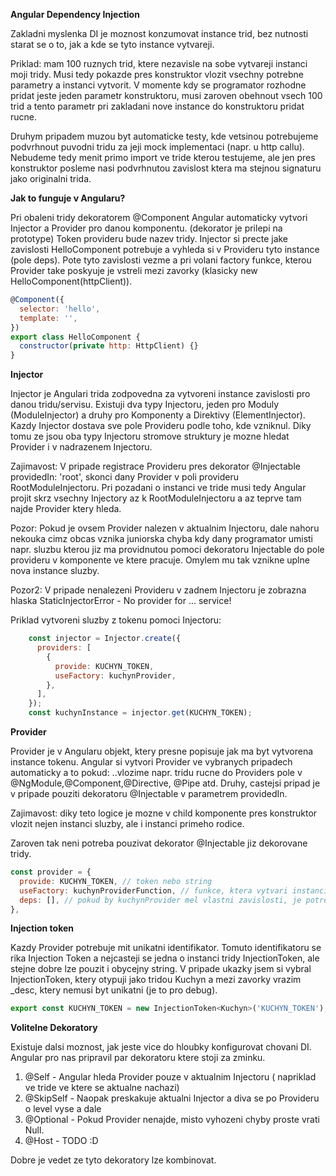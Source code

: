 **Angular Dependency Injection**

Zakladni myslenka DI je moznost konzumovat instance trid, bez nutnosti starat se o to, jak a kde se tyto instance vytvareji.

Priklad: mam 100 ruznych trid, ktere nezavisle na sobe vytvareji instanci moji tridy. Musi tedy pokazde pres konstruktor vlozit
vsechny potrebne parametry a instanci vytvorit. V momente kdy se programator rozhodne pridat jeste jeden parametr konstruktoru,
musi zaroven obehnout vsech 100 trid a tento parametr pri zakladani nove instance do konstruktoru pridat rucne.

Druhym pripadem muzou byt automaticke testy, kde vetsinou potrebujeme podvrhnout puvodni tridu za jeji mock implementaci (napr. u http callu).
Nebudeme tedy menit primo import ve tride kterou testujeme, ale jen pres konstruktor posleme nasi podvrhnutou zavislost ktera ma stejnou signaturu jako originalni trida.

**Jak to funguje v Angularu?**

Pri obaleni tridy dekoratorem @Component Angular automaticky vytvori Injector a Provider pro danou komponentu. (dekorator je prilepi na prototype)
Token provideru bude nazev tridy. Injector si precte jake zavislosti HelloComponent potrebuje a vyhleda si v Provideru tyto instance (pole deps). Pote tyto zavislosti vezme a pri volani
factory funkce, kterou Provider take poskyuje je vstreli mezi zavorky (klasicky new HelloComponent(httpClient)).

```javascript
@Component({
  selector: 'hello',
  template: '',
})
export class HelloComponent {
  constructor(private http: HttpClient) {}
}
```

**Injector**

Injector je Angulari trida zodpovedna za vytvoreni instance zavislosti pro danou tridu/servisu.
Existuji dva typy Injectoru, jeden pro Moduly (ModuleInjector) a druhy pro Komponenty a Direktivy (ElementInjector).
Kazdy Injector dostava sve pole Provideru podle toho, kde vzniknul. Diky tomu ze jsou oba typy Injectoru stromove struktury
je mozne hledat Provider i v nadrazenem Injectoru.

Zajimavost:
V pripade registrace Provideru pres dekorator @Injectable providedIn: 'root', skonci dany Provider v poli provideru RootModuleInjectoru.
Pri pozadani o instanci ve tride musi tedy Angular projit skrz vsechny Injectory az k RootModuleInjectoru a az teprve tam najde Provider ktery hleda.

Pozor:
Pokud je ovsem Provider nalezen v aktualnim Injectoru, dale nahoru nekouka cimz obcas vznika juniorska chyba kdy dany programator umisti napr. sluzbu kterou jiz ma
providnutou pomoci dekoratoru Injectable do pole provideru v komponente ve ktere pracuje. Omylem mu tak vznikne uplne nova instance sluzby.

Pozor2:
V pripade nenalezeni Provideru v zadnem Injectoru je zobrazna hlaska StaticInjectorError - No provider for ... service!

Priklad vytvoreni sluzby z tokenu pomoci Injectoru:

```javascript
    const injector = Injector.create({
      providers: [
        {
          provide: KUCHYN_TOKEN,
          useFactory: kuchynProvider,
        },
      ],
    });
    const kuchynInstance = injector.get(KUCHYN_TOKEN);
```

**Provider**

Provider je v Angularu objekt, ktery presne popisuje jak ma byt vytvorena instance tokenu. Angular si vytvori Provider ve vybranych pripadech automaticky a to pokud: ..vlozime napr. tridu rucne do Providers pole v @NgModule,@Component,@Directive, @Pipe atd. Druhy, castejsi pripad je v pripade pouziti dekoratoru @Injectable v parametrem providedIn.

Zajimavost: diky teto logice je mozne v child komponente pres konstruktor vlozit nejen instanci sluzby, ale
i instanci primeho rodice.

Zaroven tak neni potreba pouzivat dekorator @Injectable jiz dekorovane tridy.

```javascript
const provider = {
  provide: KUCHYN_TOKEN, // token nebo string
  useFactory: kuchynProviderFunction, // funkce, ktera vytvari instanci
  deps: [], // pokud by kuchynProvider mel vlastni zavislosti, je potreba je uvest zde
},
```

**Injection token**

Kazdy Provider potrebuje mit unikatni identifikator. Tomuto identifikatoru se rika Injection Token a nejcasteji se jedna o instanci tridy
InjectionToken, ale stejne dobre lze pouzit i obycejny string. V pripade ukazky jsem si vybral InjectionToken, ktery otypuji jako tridou Kuchyn a mezi zavorky vrazim \_desc, ktery nemusi byt unikatni (je to pro debug).

```javascript
export const KUCHYN_TOKEN = new InjectionToken<Kuchyn>('KUCHYN_TOKEN');
```

**Volitelne Dekoratory**

Existuje dalsi moznost, jak jeste vice do hloubky konfigurovat chovani DI. Angular pro nas pripravil par dekoratoru ktere stoji za zminku.

1. @Self - Angular hleda Provider pouze v aktualnim Injectoru ( napriklad ve tride ve ktere se aktualne nachazi)
2. @SkipSelf - Naopak preskakuje aktualni Injector a diva se po Provideru o level vyse a dale
3. @Optional - Pokud Provider nenajde, misto vyhozeni chyby proste vrati Null.
4. @Host - TODO :D

Dobre je vedet ze tyto dekoratory lze kombinovat.
